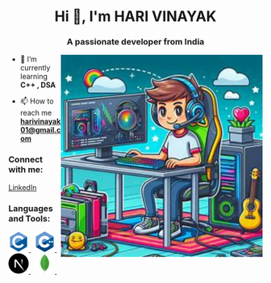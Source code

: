 <h1 align="center">Hi 👋, I'm HARI VINAYAK</h1>
<h3 align="center">A passionate developer from India</h3>
<img align="right" alt="Coding" width="400" src="https://github.com/BOT-HARI-01/BOT-HARI-01/blob/main/OIG.jpeg">

- 🌱 I’m currently learning **C++ , DSA**

- 📫 How to reach me **harivinayak01@gmail.com**

<h3 align="left">Connect with me:</h3>
<p align="left"> <a href="https://www.linkedin.com/in/geepalem-hari-vinayak-31a920257">LinkedIn</a>
</p>

<h3 align="left">Languages and Tools:</h3>
<p align="left"> <a href="https://www.cprogramming.com/" target="_blank" rel="noreferrer"> <img src="https://raw.githubusercontent.com/devicons/devicon/master/icons/c/c-original.svg" alt="c" width="40" height="40"/> </a> &nbsp;
 <a href="https://cplusplus.com/reference/" target="_blank" rel="noreferrer"> <img src="https://raw.githubusercontent.com/devicons/devicon/master/icons/cplusplus/cplusplus-original.svg" alt="c" width="40" height="40"/> </a> &nbsp;
<a href="https://nextjs.org/" target="_blank" rel="noreferrer"> <img src="https://raw.githubusercontent.com/devicons/devicon/master/icons/nextjs/nextjs-original.svg" alt="c" width="40" height="40"/> </a> &nbsp;
<a href="https://www.mongodb.com/docs/" target="_blank" rel="noreferrer"> <img src="https://raw.githubusercontent.com/devicons/devicon/master/icons/mongodb/mongodb-original.svg" alt="c" width="40" height="40"/> </a> &nbsp; </p>


